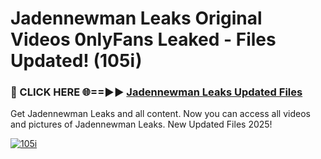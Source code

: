 # Jadennewman Leaks Original Videos 0nlyFans Leaked - Files Updated! (105i)

<h3>🔴 CLICK HERE 🌐==►► <a href="https://tinyurl.com/ehrbuxhb" rel="nofollow">Jadennewman Leaks Updated Files</a></h3>

Get Jadennewman Leaks and all content. Now you can access all videos and pictures of Jadennewman Leaks. New Updated Files 2025!

[![105i](https://i.imgur.com/lVYEuWS.gif)](https://tinyurl.com/ehrbuxhb)
